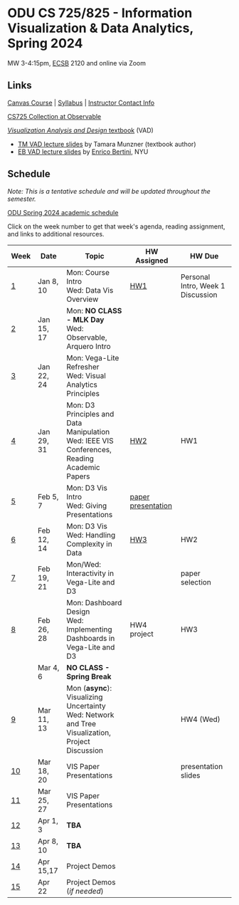 # ODU CS 725/825 - Information Visualization & Data Analytics, Spring 2024

MW 3-4:15pm, [ECSB](https://odu.edu/life/buildings/buildings/ecsb) 2120 and online via Zoom

## Links

[Canvas Course](https://canvas.odu.edu/courses/152933) | [Syllabus](syllabus.md) | [Instructor Contact Info](https://canvas.odu.edu/courses/152933/pages/meet-your-instructor)

[CS725 Collection at Observable](https://observablehq.com/collection/@oducs-vis/cs-725)

<!--* [Paper Presentation Schedule](https://canvas.odu.edu/courses/132393/pages/paper-presentation-schedule)-->

[*Visualization Analysis and Design* textbook](https://www.cs.ubc.ca/~tmm/vadbook/) (VAD)

* [TM VAD lecture slides](https://www.cs.ubc.ca/~tmm/talks.html#vadallslides) by Tamara Munzner (textbook author)
* [EB VAD lecture slides](http://bit.ly/lecture-slides-iv16) by [Enrico Bertini](http://enrico.bertini.io/), NYU

## Schedule

*Note: This is a tentative schedule and will be updated throughout the semester.*

[ODU Spring 2024 academic schedule](https://www.odu.edu/academics/calendar/spring)

Click on the week number to get that week's agenda, reading assignment, and links to additional resources.

|Week |Date|Topic|HW Assigned|HW Due|
|---|---|---|---|---|
|[1](agenda.md#week-1)|Jan 8, 10|Mon: Course Intro <br/>Wed: Data Vis Overview | [HW1](HW1-Vega-Lite.md)  | Personal Intro, Week 1 Discussion |
|[2](agenda.md#week-2)|Jan 15, 17|Mon: **NO CLASS - MLK Day**<br/>Wed: Observable, Arquero Intro | | |
|[3](agenda.md#week-3)|Jan 22, 24|Mon: Vega-Lite Refresher<br/>Wed: Visual Analytics Principles | |  |
|[4](agenda.md#week-4)|Jan 29, 31|Mon: D3 Principles and Data Manipulation<br/>Wed: IEEE VIS Conferences, Reading Academic Papers| [HW2](HW2-data.md) | HW1 |
|[5](agenda.md#week-5)|Feb 5, 7| Mon: D3 Vis Intro<br/>Wed: Giving Presentations | [paper presentation](presentation.md) |  |
|[6](agenda.md#week-6)|Feb 12, 14| Mon: D3 Vis<br/>Wed: Handling Complexity in Data| [HW3](HW3-D3.md) |  HW2 |
|[7](agenda.md#week-7)|Feb 19, 21|Mon/Wed: Interactivity in Vega-Lite and D3 |  | paper selection |
|[8](agenda.md#week-8)|Feb 26, 28|Mon: Dashboard Design<br/>Wed: Implementing Dashboards in Vega-Lite and D3 | HW4<br/>project | HW3 |
||Mar 4, 6|**NO CLASS - Spring Break** | | |
|[9](agenda.md#week-9)|Mar 11, 13|Mon (**async**): Visualizing Uncertainty<br/>Wed: Network and Tree Visualization, Project Discussion| | HW4 (Wed)|
|[10](agenda.md#week-10)|Mar 18, 20| VIS Paper Presentations | | presentation slides |
|[11](agenda.md#week-11)|  Mar 25, 27|VIS Paper Presentations| | |
|[12](agenda.md#week-12)| Apr 1, 3|**TBA**| | |
|[13](agenda.md#week-13)| Apr 8, 10|**TBA** | | |
|[14](agenda.md#week-14)| Apr 15,17|Project Demos | | |
|[15](agenda.md#week-15)| Apr 22|Project Demos (*if needed*) | | |
